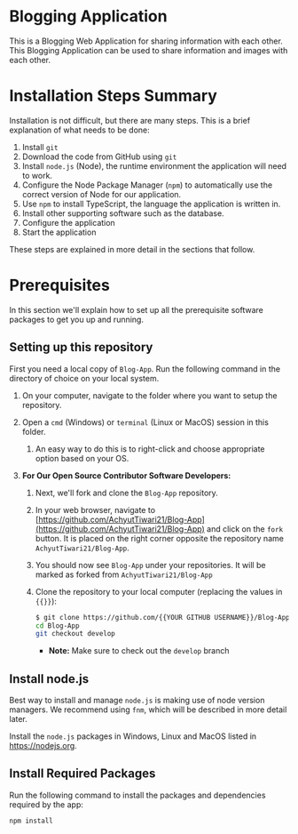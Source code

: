 # Blogging Application

This is a Blogging Web Application for sharing information with each other. This Blogging Application can be used to share information and images with each other.

# Installation Steps Summary

Installation is not difficult, but there are many steps. This is a brief explanation of what needs to be done:

1. Install `git`
2. Download the code from GitHub using `git`
3. Install `node.js` (Node), the runtime environment the application will need to work.
4. Configure the Node Package Manager (`npm`) to automatically use the correct version of Node for our application.
5. Use `npm` to install TypeScript, the language the application is written in.
6. Install other supporting software such as the database.
7. Configure the application
8. Start the application

These steps are explained in more detail in the sections that follow.

# Prerequisites

In this section we'll explain how to set up all the prerequisite software packages to get you up and running.

## Setting up this repository

First you need a local copy of `Blog-App`. Run the following command in the directory of choice on your local system.

1. On your computer, navigate to the folder where you want to setup the repository.
2. Open a `cmd` (Windows) or `terminal` (Linux or MacOS) session in this folder.
   1. An easy way to do this is to right-click and choose appropriate option based on your OS.
3. **For Our Open Source Contributor Software Developers:**

   1. Next, we'll fork and clone the `Blog-App` repository.
   1. In your web browser, navigate to [https://github.com/AchyutTiwari21/Blog-App](https://github.com/AchyutTiwari21/Blog-App) and click on the `fork` button. It is placed on the right corner opposite the repository name `AchyutTiwari21/Blog-App`.

   1. You should now see `Blog-App` under your repositories. It will be marked as forked from `AchyutTiwari21/Blog-App`

   1. Clone the repository to your local computer (replacing the values in `{{}}`):
      ```bash
      $ git clone https://github.com/{{YOUR GITHUB USERNAME}}/Blog-App.git
      cd Blog-App
      git checkout develop
      ```
      - **Note:** Make sure to check out the `develop` branch

## Install node.js

Best way to install and manage `node.js` is making use of node version managers. We recommend using `fnm`, which will be described in more detail later.

Install the `node.js` packages in Windows, Linux and MacOS listed in https://nodejs.org.

## Install Required Packages

Run the following command to install the packages and dependencies required by the app:

```
npm install
```